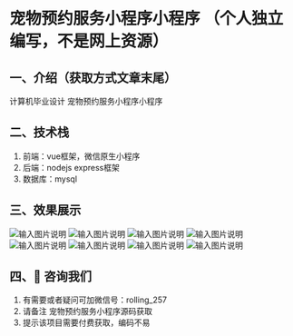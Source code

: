 # 宠物预约服务小程序小程序  （个人独立编写，不是网上资源）

## 一、介绍（获取方式文章末尾）
计算机毕业设计 宠物预约服务小程序小程序  

## 二、技术栈
1.  前端：vue框架，微信原生小程序
2.  后端：nodejs express框架
3.  数据库：mysql
 
## 三、效果展示  

![输入图片说明](./preview/1.jpg)
![输入图片说明](./preview/2.jpg)
![输入图片说明](./preview/3.jpg)
![输入图片说明](./preview/4.jpg)
![输入图片说明](./preview/5.jpg)
![输入图片说明](./preview/6.jpg)
![输入图片说明](./preview/7.jpg)
![输入图片说明](./preview/8.jpg)


## 四、🚀 咨询我们
1.  有需要或者疑问可加微信号：rolling_257
2.  请备注 宠物预约服务小程序源码获取
3.  提示该项目需要付费获取，编码不易


